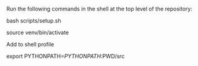 Run the following commands in the shell at the top level of the repository:


bash scripts/setup.sh

source venv/bin/activate

Add to shell profile

export PYTHONPATH=$PYTHONPATH:$PWD/src